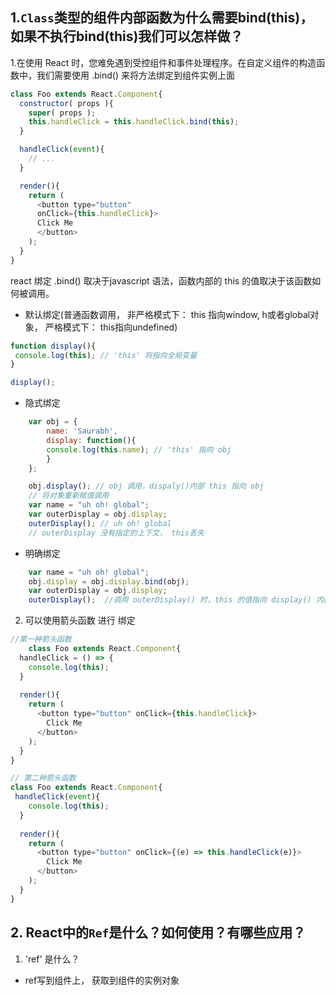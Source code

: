 ## 1.`Class`类型的组件内部函数为什么需要bind(this)，如果不执行bind(this)我们可以怎样做？

1.在使用 React 时，您难免遇到受控组件和事件处理程序。在自定义组件的构造函数中，我们需要使用 .bind() 来将方法绑定到组件实例上面

```javascript
class Foo extends React.Component{
  constructor( props ){
    super( props );
    this.handleClick = this.handleClick.bind(this);
  }

  handleClick(event){
    // ...
  }

  render(){
    return (
      <button type="button" 
      onClick={this.handleClick}>
      Click Me
      </button>
    );
  }
}

```

react 绑定 .bind() 取决于javascript 语法，函数内部的 this 的值取决于该函数如何被调用。

-   默认绑定(普通函数调用， 非严格模式下： this 指向window, h或者global对象， 严格模式下： this指向undefined)

```javascript
function display(){
 console.log(this); // 'this' 将指向全局变量
}

display();

```

-   隐式绑定

```javascript
    var obj = {
        name: 'Saurabh',
        display: function(){
        console.log(this.name); // 'this' 指向 obj
        }
    };

    obj.display(); // obj 调用，dispaly()内部 this 指向 obj
    // 将对象重新赋值调用
    var name = "uh oh! global";
    var outerDisplay = obj.display;
    outerDisplay(); // uh oh! global
    // outerDisplay 没有指定的上下文， this丢失
```

-   明确绑定

```javascript
    var name = "uh oh! global";
    obj.display = obj.display.bind(obj); 
    var outerDisplay = obj.display;
    outerDisplay();  //调用 outerDisplay() 时，this 的值指向 display() 内部的 obj 
```

2.  可以使用箭头函数 进行 绑定

```javascript
//第一种箭头函数
    class Foo extends React.Component{
  handleClick = () => {
    console.log(this); 
  }
 
  render(){
    return (
      <button type="button" onClick={this.handleClick}>
        Click Me
      </button>
    );
  }
}

// 第二种箭头函数
class Foo extends React.Component{
 handleClick(event){
    console.log(this);
  }
 
  render(){
    return (
      <button type="button" onClick={(e) => this.handleClick(e)}>
        Click Me
      </button>
    );
  }
}
```

## 2. React中的`Ref`是什么？如何使用？有哪些应用？

1.  'ref' 是什么？

-   ref写到组件上， 获取到组件的实例对象
